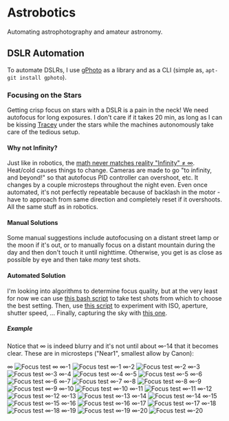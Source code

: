 # Astrobotics

Automating astrophotography and amateur astronomy.

## DSLR Automation

To automate DSLRs, I use [gPhoto](https://github.com/gphoto) as a library and as a CLI (simple as, `apt-git install gphoto`).

### Focusing on the Stars

Getting crisp focus on stars with a DSLR is a pain in the neck! We need autofocus for long exposures. I don't care if it takes 20 min, as long as I can be kissing [Tracey](https://twitter.com/traceyann1972) under the stars while the machines autonomously take care of the tedious setup.

#### Why not Infinity?

Just like in robotics, the [math never matches reality "Infinity" ≠ ∞](http://leyetscapes.com/edu/infinity-focus.html). Heat/cold causes things to change. Cameras are made to go "to infinity, and beyond!" so that autofocus PID controller can overshoot, etc. It changes by a couple microsteps throughout the night even. Even once automated, it's not perfectly repeatable because of backlash in the motor - have to approach from same direction and completely reset if it overshoots. All the same stuff as in robotics.

#### Manual Solutions

Some manual suggestions include autofocusing on a distant street lamp or the moon if it's out, or to manually focus on a distant mountain during the day and then don't touch it until nighttime. Otherwise, you get is as close as possible by eye and then take *many* test shots.

#### Automated Solution

I'm looking into algorithms to determine focus quality, but at the very least for now we can use [this bash script](camera/focus.sh) to take test shots from which to choose the best setting. Then, use [this script](camera/experiment.sh) to experiment with ISO, aperture, shutter speed, ... Finally, capturing the sky with [this one](camera/capture.sh).

##### Example

Notice that ∞ is indeed blurry and it's not until about ∞-14 that it becomes clear. These are in microsteps ("Near1", smallest allow by Canon):

∞ ![Focus test ∞](focus-example/focus0.jpg)
∞-1 ![Focus test ∞-1](focus-example/focus1.jpg)
∞-2 ![Focus test ∞-2](focus-example/focus2.jpg)
∞-3 ![Focus test ∞-3](focus-example/focus3.jpg)
∞-4 ![Focus test ∞-4](focus-example/focus4.jpg)
∞-5 ![Focus test ∞-5](focus-example/focus5.jpg)
∞-6 ![Focus test ∞-6](focus-example/focus6.jpg)
∞-7 ![Focus test ∞-7](focus-example/focus7.jpg)
∞-8 ![Focus test ∞-8](focus-example/focus8.jpg)
∞-9 ![Focus test ∞-9](focus-example/focus9.jpg)
∞-10 ![Focus test ∞-10](focus-example/focus10.jpg)
∞-11 ![Focus test ∞-11](focus-example/focus11.jpg)
∞-12 ![Focus test ∞-12](focus-example/focus12.jpg)
∞-13 ![Focus test ∞-13](focus-example/focus13.jpg)
∞-14 ![Focus test ∞-14](focus-example/focus14.jpg)
∞-15 ![Focus test ∞-15](focus-example/focus15.jpg)
∞-16 ![Focus test ∞-16](focus-example/focus16.jpg)
∞-17 ![Focus test ∞-17](focus-example/focus17.jpg)
∞-18 ![Focus test ∞-18](focus-example/focus18.jpg)
∞-19 ![Focus test ∞-19](focus-example/focus19.jpg)
∞-20 ![Focus test ∞-20](focus-example/focus20.jpg)
